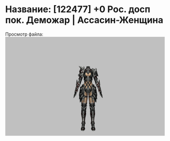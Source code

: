 # Название: [122477] +0 Рос. досп пок. Деможар | Ассасин-Женщина

Просмотр файла:
![p070034.png](p070034.png)